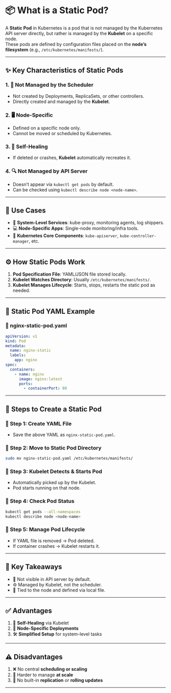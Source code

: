 
# 📦 What is a Static Pod?

A **Static Pod** in Kubernetes is a pod that is not managed by the Kubernetes API server directly, but rather is managed by the **Kubelet** on a specific node.  
These pods are defined by configuration files placed on the **node’s filesystem** (e.g., `/etc/kubernetes/manifests/`).

---

## ✨ Key Characteristics of Static Pods

### 1. 🚫 Not Managed by the Scheduler
- Not created by Deployments, ReplicaSets, or other controllers.
- Directly created and managed by the **Kubelet**.

### 2. 🖥️ Node-Specific
- Defined on a specific node only.
- Cannot be moved or scheduled by Kubernetes.

### 3. 🔁 Self-Healing
- If deleted or crashes, **Kubelet** automatically recreates it.

### 4. 🔍 Not Managed by API Server
- Doesn’t appear via `kubectl get pods` by default.
- Can be checked using `kubectl describe node <node-name>`.

---

## 💼 Use Cases

- 🔧 **System-Level Services**: kube-proxy, monitoring agents, log shippers.
- 💻 **Node-Specific Apps**: Single-node monitoring/infra tools.
- 🧠 **Kubernetes Core Components**: `kube-apiserver`, `kube-controller-manager`, etc.

---

## ⚙️ How Static Pods Work

1. **Pod Specification File**: YAML/JSON file stored locally.
2. **Kubelet Watches Directory**: Usually `/etc/kubernetes/manifests/`.
3. **Kubelet Manages Lifecycle**: Starts, stops, restarts the static pod as needed.

---

## 📝 Static Pod YAML Example

### 📂 nginx-static-pod.yaml
```yaml
apiVersion: v1
kind: Pod
metadata:
  name: nginx-static
  labels:
    app: nginx
spec:
  containers:
    - name: nginx
      image: nginx:latest
      ports:
        - containerPort: 80
```

---

## 🚀 Steps to Create a Static Pod

### 🔹 Step 1: Create YAML File
- Save the above YAML as `nginx-static-pod.yaml`.

### 🔹 Step 2: Move to Static Pod Directory
```bash
sudo mv nginx-static-pod.yaml /etc/kubernetes/manifests/
```

### 🔹 Step 3: Kubelet Detects & Starts Pod
- Automatically picked up by the Kubelet.
- Pod starts running on that node.

### 🔹 Step 4: Check Pod Status
```bash
kubectl get pods --all-namespaces
kubectl describe node <node-name>
```

### 🔹 Step 5: Manage Pod Lifecycle
- If YAML file is removed → Pod deleted.
- If container crashes → Kubelet restarts it.

---

## 📌 Key Takeaways

- 🧭 Not visible in API server by default.
- ⚙️ Managed by Kubelet, not the scheduler.
- 📍 Tied to the node and defined via local file.

---

## ✅ Advantages

1. 🔁 **Self-Healing** via Kubelet
2. 🎯 **Node-Specific Deployments**
3. 🛠️ **Simplified Setup** for system-level tasks

---

## ⚠️ Disadvantages

1. ❌ No central **scheduling or scaling**
2. 🧩 Harder to manage **at scale**
3. 🐢 No built-in **replication** or **rolling updates**

---
